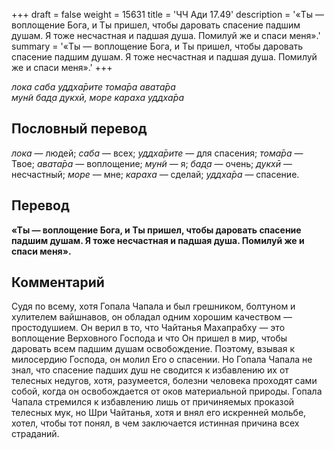 +++
draft = false
weight = 15631
title = 'ЧЧ Ади 17.49'
description = '«Ты — воплощение Бога, и Ты пришел, чтобы даровать спасение падшим душам. Я тоже несчастная и падшая душа. Помилуй же и спаси меня».'
summary = '«Ты — воплощение Бога, и Ты пришел, чтобы даровать спасение падшим душам. Я тоже несчастная и падшая душа. Помилуй же и спаси меня».'
+++

_лока саба уддха̄рите тома̄ра авата̄ра  
мун̃и бад̣а дукхӣ, море караха уддха̄ра_

## Пословный перевод

_лока_ — людей; _саба_ — всех; _уддха̄рите_ — для спасения; _тома̄ра_ — Твое; _авата̄ра_ — воплощение; _мун̃и_ — я; _бад̣а_ — очень; _дукхӣ_ — несчастный; _море_ — мне; _караха_ — сделай; _уддха̄ра_ — спасение.

## Перевод

**«Ты — воплощение Бога, и Ты пришел, чтобы даровать спасение падшим душам. Я тоже несчастная и падшая душа. Помилуй же и спаси меня».**

## Комментарий

Судя по всему, хотя Гопала Чапала и был грешником, болтуном и хулителем вайшнавов, он обладал одним хорошим качеством — простодушием. Он верил в то, что Чайтанья Махапрабху — это воплощение Верховного Господа и что Он пришел в мир, чтобы даровать всем падшим душам освобождение. Поэтому, взывая к милосердию Господа, он молил Его о спасении. Но Гопала Чапала не знал, что спасение падших душ не сводится к избавлению их от телесных недугов, хотя, разумеется, болезни человека проходят сами собой, когда он освобождается от оков материальной природы. Гопала Чапала стремился к избавлению лишь от причиняемых проказой телесных мук, но Шри Чайтанья, хотя и внял его искренней мольбе, хотел, чтобы тот понял, в чем заключается истинная причина всех страданий.
